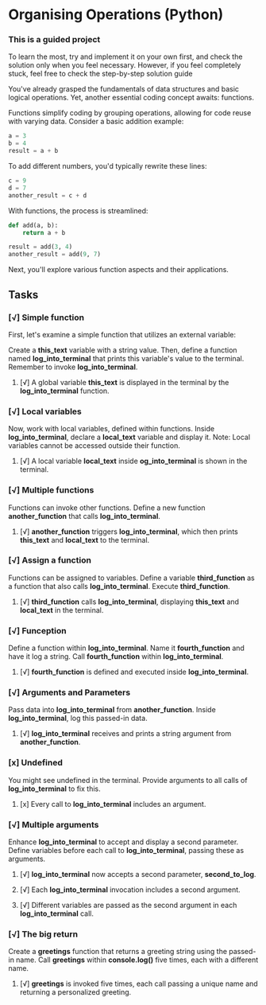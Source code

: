 # Organising Operations (Python)

### This is a guided project

To learn the most, try and implement it on your own first, and check the solution only when you feel necessary. However, if you feel completely stuck, feel free to check the step-by-step solution guide

You've already grasped the fundamentals of data structures and basic logical operations. Yet, another essential coding concept awaits: functions.

Functions simplify coding by grouping operations, allowing for code reuse with varying data. Consider a basic addition example:

```python
a = 3
b = 4
result = a + b
```

To add different numbers, you'd typically rewrite these lines:

```python
c = 9
d = 7
another_result = c + d
```

With functions, the process is streamlined:

```python
def add(a, b):
    return a + b

result = add(3, 4)
another_result = add(9, 7)
```

Next, you'll explore various function aspects and their applications.

## Tasks

### [√] Simple function

First, let's examine a simple function that utilizes an external variable:

Create a **this_text** variable with a string value. Then, define a function named **log_into_terminal** that prints this variable's value to the terminal. Remember to invoke **log_into_terminal**.

1. [√] A global variable **this_text** is displayed in the terminal by the **log_into_terminal** function.

### [√] Local variables

Now, work with local variables, defined within functions. Inside **log_into_terminal**, declare a **local_text** variable and display it. Note: Local variables cannot be accessed outside their function.

1. [√] A local variable **local_text** inside **og_into_terminal** is shown in the terminal.

### [√] Multiple functions

Functions can invoke other functions. Define a new function **another_function** that calls **log_into_terminal**.

1. [√] **another_function** triggers **log_into_terminal**, which then prints **this_text** and **local_text** to the terminal.

### [√] Assign a function

Functions can be assigned to variables. Define a variable **third_function** as a function that also calls **log_into_terminal**. Execute **third_function**.

1. [√] **third_function** calls **log_into_terminal**, displaying **this_text** and **local_text** in the terminal.

### [√] Funception

Define a function within **log_into_terminal**. Name it **fourth_function** and have it log a string. Call **fourth_function** within **log_into_terminal**.

1. [√] **fourth_function** is defined and executed inside **log_into_terminal**.

### [√] Arguments and Parameters

Pass data into **log_into_terminal** from **another_function**. Inside **log_into_terminal**, log this passed-in data.

1. [√] **log_into_terminal** receives and prints a string argument from **another_function**.

### [x] Undefined

You might see undefined in the terminal. Provide arguments to all calls of **log_into_terminal** to fix this.

1. [x] Every call to **log_into_terminal** includes an argument.

### [√] Multiple arguments

Enhance **log_into_terminal** to accept and display a second parameter. Define variables before each call to **log_into_terminal**, passing these as arguments.

1. [√] **log_into_terminal** now accepts a second parameter, **second_to_log**.

2. [√] Each **log_into_terminal** invocation includes a second argument.

3. [√] Different variables are passed as the second argument in each **log_into_terminal** call.

### [√] The big return

Create a **greetings** function that returns a greeting string using the passed-in name. Call **greetings** within **console.log()** five times, each with a different name.

1. [√] **greetings** is invoked five times, each call passing a unique name and returning a personalized greeting.



